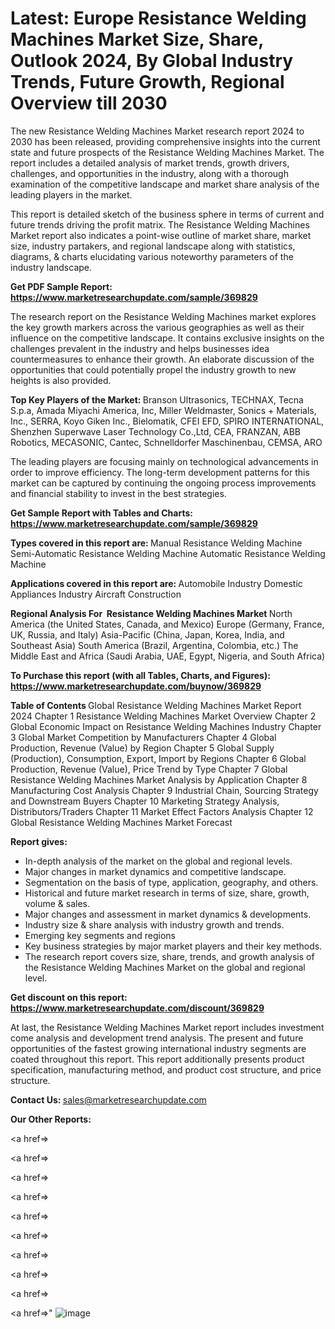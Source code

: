 # Latest: Europe Resistance Welding Machines Market Size, Share, Outlook 2024, By Global Industry Trends, Future Growth, Regional Overview till 2030

The new Resistance Welding Machines Market research report 2024 to 2030 has been released, providing comprehensive insights into the current state and future prospects of the Resistance Welding Machines Market. The report includes a detailed analysis of market trends, growth drivers, challenges, and opportunities in the industry, along with a thorough examination of the competitive landscape and market share analysis of the leading players in the market.

This report is detailed sketch of the business sphere in terms of current and future trends driving the profit matrix. The Resistance Welding Machines Market report also indicates a point-wise outline of market share, market size, industry partakers, and regional landscape along with statistics, diagrams, &amp; charts elucidating various noteworthy parameters of the industry landscape.

<strong><b>Get PDF Sample Report: <a href=https://www.marketresearchupdate.com/sample/369829>https://www.marketresearchupdate.com/sample/369829</a></b></strong>

The research report on the Resistance Welding Machines market explores the key growth markers across the various geographies as well as their influence on the competitive landscape. It contains exclusive insights on the challenges prevalent in the industry and helps businesses idea countermeasures to enhance their growth. An elaborate discussion of the opportunities that could potentially propel the industry growth to new heights is also provided.

<strong><b>Top Key Players of the Market:
</b></strong>Branson Ultrasonics, TECHNAX, Tecna S.p.a, Amada Miyachi America, Inc, Miller Weldmaster, Sonics + Materials, Inc., SERRA, Koyo Giken Inc., Bielomatik, CFEI EFD, SPIRO INTERNATIONAL, Shenzhen Superwave Laser Technology Co.,Ltd, CEA, FRANZAN, ABB Robotics, MECASONIC, Cantec, Schnelldorfer Maschinenbau, CEMSA, ARO<strong><b>
</b></strong>

The leading players are focusing mainly on technological advancements in order to improve efficiency. The long-term development patterns for this market can be captured by continuing the ongoing process improvements and financial stability to invest in the best strategies.

<strong><b>Get Sample Report with Tables and Charts: <a href=https://www.marketresearchupdate.com/sample/369829>https://www.marketresearchupdate.com/sample/369829</a></b></strong>

<strong><b>Types covered in this report are:
</b></strong>Manual Resistance Welding Machine
Semi-Automatic Resistance Welding Machine
Automatic Resistance Welding Machine<strong><b>
</b></strong>

<strong><b>Applications covered in this report are:
</b></strong>Automobile Industry
Domestic Appliances Industry
Aircraft Construction<strong><b>
</b></strong>

<strong><b>Regional Analysis For  Resistance Welding Machines Market</b></strong><strong><b>
</b></strong>North America (the United States, Canada, and Mexico)
Europe (Germany, France, UK, Russia, and Italy)
Asia-Pacific (China, Japan, Korea, India, and Southeast Asia)
South America (Brazil, Argentina, Colombia, etc.)
The Middle East and Africa (Saudi Arabia, UAE, Egypt, Nigeria, and South Africa)

<strong><b>To Purchase this report (with all Tables, Charts, and Figures): <a href=https://www.marketresearchupdate.com/buynow/369829>https://www.marketresearchupdate.com/buynow/369829</a></b></strong>

<strong><b>Table of Contents</b></strong><strong><b>
</b></strong>Global Resistance Welding Machines Market Report 2024
Chapter 1 Resistance Welding Machines Market Overview
Chapter 2 Global Economic Impact on Resistance Welding Machines Industry
Chapter 3 Global Market Competition by Manufacturers
Chapter 4 Global Production, Revenue (Value) by Region
Chapter 5 Global Supply (Production), Consumption, Export, Import by Regions
Chapter 6 Global Production, Revenue (Value), Price Trend by Type
Chapter 7 Global Resistance Welding Machines Market Analysis by Application
Chapter 8 Manufacturing Cost Analysis
Chapter 9 Industrial Chain, Sourcing Strategy and Downstream Buyers
Chapter 10 Marketing Strategy Analysis, Distributors/Traders
Chapter 11 Market Effect Factors Analysis
Chapter 12 Global Resistance Welding Machines Market Forecast

<strong><b>Report gives:</b></strong>

- In-depth analysis of the market on the global and regional levels.
- Major changes in market dynamics and competitive landscape.
- Segmentation on the basis of type, application, geography, and others.
- Historical and future market research in terms of size, share, growth, volume &amp; sales.
- Major changes and assessment in market dynamics &amp; developments.
- Industry size &amp; share analysis with industry growth and trends.
- Emerging key segments and regions
- Key business strategies by major market players and their key methods.
- The research report covers size, share, trends, and growth analysis of the Resistance Welding Machines Market on the global and regional level.

<strong><b>Get discount on this report: <a href=https://www.marketresearchupdate.com/discount/369829>https://www.marketresearchupdate.com/discount/369829</a></b></strong>

At last, the Resistance Welding Machines Market report includes investment come analysis and development trend analysis. The present and future opportunities of the fastest growing international industry segments are coated throughout this report. This report additionally presents product specification, manufacturing method, and product cost structure, and price structure.

<strong><b>Contact Us:
</b></strong>sales@marketresearchupdate.com

<strong>Our Other Reports:</strong>

<a href=></a>

<a href=></a>

<a href=></a>

<a href=></a>

<a href=></a>

<a href=></a>

<a href=></a>

<a href=></a>

<a href=></a>

<a href=></a>"
![image](https://github.com/Gayatrikarjule/Market-Analysis-360/assets/97346546/9dfb2f14-8de5-45c2-99f3-981b885a92f3)
